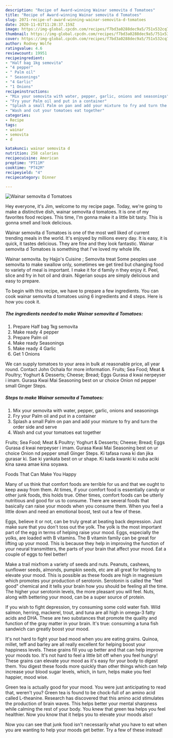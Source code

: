```yaml
---
description: "Recipe of Award-winning Wainar semovita d Tomatoes"
title: "Recipe of Award-winning Wainar semovita d Tomatoes"
slug: 2071-recipe-of-award-winning-wainar-semovita-d-tomatoes
date: 2020-11-01T11:28:37.159Z
image: https://img-global.cpcdn.com/recipes/f7bd3a0288dec9a5/751x532cq70/wainar-semovita-d-tomatoes-recipe-main-photo.jpg
thumbnail: https://img-global.cpcdn.com/recipes/f7bd3a0288dec9a5/751x532cq70/wainar-semovita-d-tomatoes-recipe-main-photo.jpg
cover: https://img-global.cpcdn.com/recipes/f7bd3a0288dec9a5/751x532cq70/wainar-semovita-d-tomatoes-recipe-main-photo.jpg
author: Rodney Wolfe
ratingvalue: 4.6
reviewcount: 19951
recipeingredient:
- "Half bag 1kg semovita"
- "4 pepper"
- " Palm oil"
- " Seasonings"
- "4 Garlic"
- "1 Onions"
recipeinstructions:
- "Mix your semovita with water, pepper, garlic, onions and seasonings"
- "Fry your Palm oil and put in a container"
- "Splash a small Palm on pan and add your mixture to fry and turn the order side and serve"
- "Wash and cut your tomatoes eat together"
categories:
- Recipe
tags:
- wainar
- semovita
- d

katakunci: wainar semovita d 
nutrition: 258 calories
recipecuisine: American
preptime: "PT11M"
cooktime: "PT42M"
recipeyield: "4"
recipecategory: Dinner

---
```



![Wainar semovita d Tomatoes](https://img-global.cpcdn.com/recipes/f7bd3a0288dec9a5/751x532cq70/wainar-semovita-d-tomatoes-recipe-main-photo.jpg)

Hey everyone, it's Jim, welcome to my recipe page. Today, we're going to make a distinctive dish, wainar semovita d tomatoes. It is one of my favorites food recipes. This time, I'm gonna make it a little bit tasty. This is gonna smell and look delicious.

Wainar semovita d Tomatoes is one of the most well liked of current trending meals in the world. It's enjoyed by millions every day. It is easy, it is quick, it tastes delicious. They are fine and they look fantastic. Wainar semovita d Tomatoes is something that I've loved my whole life.

Wainar semovita. by Hajjo&#39;s Cuisine ; Semovita treat Some peoples use semovita to make swallow only, sometimes we get tired but changing food to variety of meal is important. I make it for d family n they enjoy it. Peel, slice and fry in hot oil and drain. Nigerian soups are simply delicious and easy to prepare.


To begin with this recipe, we have to prepare a few ingredients. You can cook wainar semovita d tomatoes using 6 ingredients and 4 steps. Here is how you cook it.

<!--inarticleads1-->

##### The ingredients needed to make Wainar semovita d Tomatoes:

1. Prepare Half bag 1kg semovita
1. Make ready 4 pepper
1. Prepare  Palm oil
1. Make ready  Seasonings
1. Make ready 4 Garlic
1. Get 1 Onions


We can supply tomatoes to your area in bulk at reasonable price, all year round. Contact John Ochala for more information. Fruits; Sea Food; Meat &amp; Poultry; Yoghurt &amp; Desserts; Cheese; Bread; Eggs Gurasa d kwai nerpeyser i imam. Gurasa Kwai Mai Seasoning best on ur choice Onion nd pepper small Ginger Steps. 

<!--inarticleads2-->

##### Steps to make Wainar semovita d Tomatoes:

1. Mix your semovita with water, pepper, garlic, onions and seasonings
1. Fry your Palm oil and put in a container
1. Splash a small Palm on pan and add your mixture to fry and turn the order side and serve
1. Wash and cut your tomatoes eat together


Fruits; Sea Food; Meat &amp; Poultry; Yoghurt &amp; Desserts; Cheese; Bread; Eggs Gurasa d kwai nerpeyser i imam. Gurasa Kwai Mai Seasoning best on ur choice Onion nd pepper small Ginger Steps. Ki tafasa ruwa ki dan jika gurasar ki. Sae ki yankata best on ur shape. Ki kada kwanki ki xuba aciki kina sawa amae kina soyawa. 

Foods That Can Make You Happy


Many of us think that comfort foods are terrible for us and that we ought to keep away from them. At times, if your comfort food is essentially candy or other junk foods, this holds true. Other times, comfort foods can be utterly nutritious and good for us to consume. There are several foods that basically can raise your moods when you consume them. When you feel a little down and need an emotional boost, test out a few of these.

Eggs, believe it or not, can be truly great at beating back depression. Just make sure that you don't toss out the yolk. The yolk is the most important part of the egg in terms of helping raise your mood. Eggs, especially the yolks, are loaded with B vitamins. The B vitamin family can be great for lifting up your mood. This is because they help in improving the function of your neural transmitters, the parts of your brain that affect your mood. Eat a couple of eggs to feel better!

Make a trail mixfrom a variety of seeds and nuts. Peanuts, cashews, sunflower seeds, almonds, pumpkin seeds, etc are all great for helping to elevate your mood. This is possible as these foods are high in magnesium which promotes your production of serotonin. Serotonin is called the "feel good" chemical and it tells your brain how you should be feeling all the time. The higher your serotonin levels, the more pleasant you will feel. Nuts, along with bettering your mood, can be a super source of protein.

If you wish to fight depression, try consuming some cold water fish. Wild salmon, herring, mackerel, trout, and tuna are all high in omega-3 fatty acids and DHA. These are two substances that promote the quality and function of the gray matter in your brain. It's true: consuming a tuna fish sandwich can greatly boost your mood. 

It's not hard to fight your bad mood when you are eating grains. Quinoa, millet, teff and barley are all really excellent for helping boost your happiness levels. These grains fill you up better and that can help improve your moods too. It's not hard to feel a little bit off when you feel hungry! These grains can elevate your mood as it's easy for your body to digest them. You digest these foods more quickly than other things which can help increase your blood sugar levels, which, in turn, helps make you feel happier, mood wise.

Green tea is actually good for your mood. You were just anticipating to read that, weren't you? Green tea is found to be chock-full of an amino acid called L-theanine. Research has discovered that this amino acid stimulates the production of brain waves. This helps better your mental sharpness while calming the rest of your body. You knew that green tea helps you feel healthier. Now you know that it helps you to elevate your moods also!

Now you can see that junk food isn't necessarily what you have to eat when you are wanting to help your moods get better. Try a few of these instead!

